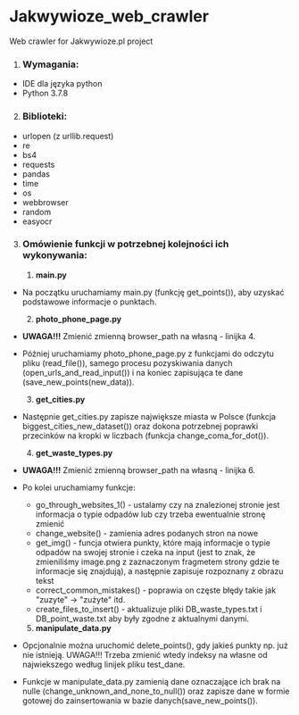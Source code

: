# Jakwywioze_web_crawler
Web crawler for Jakwywioze.pl project

1) ### Wymagania:
- IDE dla języka python
- Python 3.7.8
2) ### Biblioteki:
- urlopen (z urllib.request)
- re
- bs4
- requests
- pandas
- time
- os
- webbrowser
- random
- easyocr

3. ### Omówienie funkcji w potrzebnej kolejności ich wykonywania:
	1) **main.py**
- Na początku uruchamiamy main.py (funkcję get_points()), aby uzyskać podstawowe informacje o punktach.
	
    2) **photo_phone_page.py**
- **UWAGA!!!** Zmienić zmienną browser_path na własną - linijka 4.
- Później uruchamiamy photo_phone_page.py z funkcjami do odczytu pliku (read_file()), samego procesu pozyskiwania danych (open_urls_and_read_input()) i na koniec zapisująca te dane (save_new_points(new_data)).
	
    3) **get_cities.py**
- Następnie get_cities.py zapisze największe miasta w Polsce (funkcja biggest_cities_new_dataset()) oraz dokona potrzebnej poprawki przecinków na kropki w liczbach (funkcja change_coma_for_dot()).
	
    4) **get_waste_types.py**
- **UWAGA!!!** Zmienić zmienną browser_path na własną - linijka 6.
- Po kolei uruchamiamy funkcje:
	- go_through_websites_1() - ustalamy czy na znalezionej stronie jest informacja o typie odpadów lub czy trzeba ewentualnie stronę zmienić
	- change_website() - zamienia adres podanych stron na nowe
	- get_img() - funcja otwiera punkty, które mają informacje o typie odpadów na swojej stronie i czeka na input (jest to znak, że zmieniliśmy image.png z zaznaczonym fragmetem strony gdzie te informacje się znajdują), a następnie zapisuje rozpoznany z obrazu tekst
	- correct_common_mistakes() - poprawia on częste błędy takie jak "zuzyte" -> "zużyte" itd.
	- create_files_to_insert() - aktualizuje pliki DB_waste_types.txt i DB_point_waste.txt aby były zgodne z aktualnymi danymi.
    
    5) **manipulate_data.py**
- Opcjonalnie można uruchomić delete_points(), gdy jakieś punkty np. już nie istnieją. UWAGA!!! Trzeba zmienić wtedy indeksy na własne od najwiekszego według linijek pliku test_dane.
- Funkcje w manipulate_data.py zamienią dane oznaczające ich brak na nulle (change_unknown_and_none_to_null()) oraz zapisze dane w formie gotowej do zainsertowania w bazie danych(save_new_points()).

